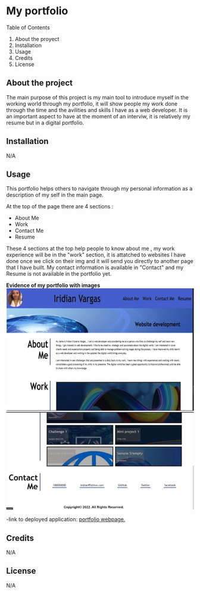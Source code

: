 # My portfolio #

Table of Contents
1. About the proyect
2. Installation
3. Usage
4. Credits
5. License

## About the project ##

 The main purpose of this project is my main tool to introduce myself in the working world through my portfolio, it will show people my work done through the time and the avilities and skills I have as a web developer. It is an important aspect to have at the moment of an interviw, it is relatively my resume but in a digital portfolio.

 ## Installation ##
 N/A

 ## Usage ##

 This portfolio helps others to navigate through my personal information as a description of my self in the main page.

 At the top of the page there are 4 sections : 
 -  About Me
 - Work
 - Contact Me
 - Resume

These 4 sections at the top help people to know about me , my work experience will be in the "work" section, it is attatched to websites I have done once we click on their img and it will send you directly to another page that I have built. My contact information is available in "Contact" and my Resume is not available in the portfolio yet. 

**Evidence of my portfolio with images**
![Top screenshot of my portfolio.](./assets/images/top-portfolio.jpg)
![Bottom screenshot of my portfolio.](./assets/images/bottom-portfolio.jpg)

-link to deployed application: 
[portfolio webpage.](http:)

## Credits ##
N/A

## License ##
N/A